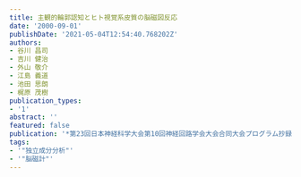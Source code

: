 ```yaml
---
title: 主観的輪郭認知とヒト視覚系皮質の脳磁図反応
date: '2000-09-01'
publishDate: '2021-05-04T12:54:40.768202Z'
authors:
- 谷川 昌司
- 吉川 健治
- 外山 敬介
- 江島 義道
- 池田 思朗
- 梶原 茂樹
publication_types:
- '1'
abstract: ''
featured: false
publication: '*第23回日本神経科学大会第10回神経回路学会大会合同大会プログラム抄録集*'
tags:
- '"独立成分分析"'
- '"脳磁計"'
---
```

